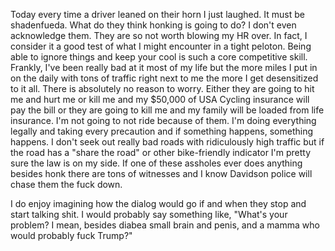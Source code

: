 Today every time a driver leaned on their horn I just laughed. It must be shadenfueda. What do they think honking is going to do? I don't even acknowledge them. They are so not worth blowing my HR over. In fact, I consider it a good test of what I might encounter in a tight peloton. Being able to ignore things and keep your cool is such a core competitive skill. Frankly, I've been really bad at it most of my life but the more miles I put in on the daily with tons of traffic right next to me the more I get desensitized to it all. There is absolutely no reason to worry. Either they are going to hit me and hurt me or kill me and my $50,000 of USA Cycling insurance will pay the bill or they are going to kill me and my family will be loaded from life insurance. I'm not going to not ride because of them. I'm doing everything legally and taking every precaution and if something happens, something happens. I don't seek out really bad roads with ridiculously high traffic but if the road has a "share the road" or other bike-friendly indicator I'm pretty sure the law is on my side. If one of these assholes ever does anything besides honk there are tons of witnesses and I know Davidson police will chase them the fuck down.

I do enjoy imagining how the dialog would go if and when they stop and start talking shit. I would probably say something like, "What's your problem? I mean, besides diabea small brain and penis, and a mamma who would probably fuck Trump?"